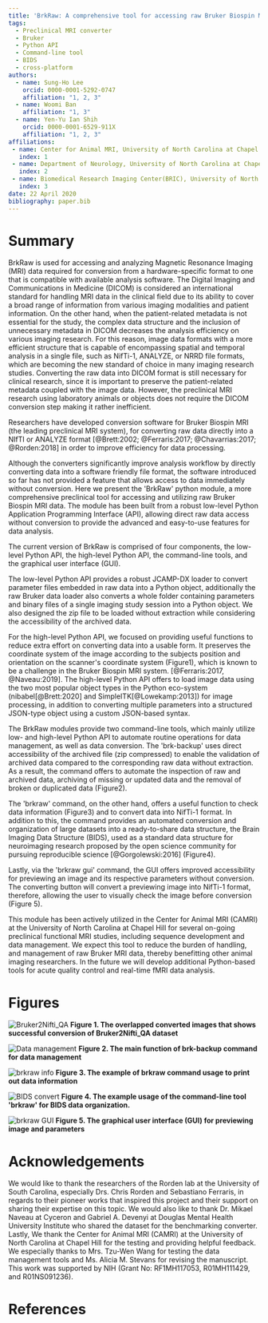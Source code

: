 ```yaml
---
title: 'BrkRaw: A comprehensive tool for accessing raw Bruker Biospin MRI data'
tags:
  - Preclinical MRI converter
  - Bruker
  - Python API
  - Command-line tool
  - BIDS
  - cross-platform
authors:
  - name: Sung-Ho Lee
    orcid: 0000-0001-5292-0747
    affiliation: "1, 2, 3"
  - name: Woomi Ban
    affiliation: "1, 3"
  - name: Yen-Yu Ian Shih
    orcid: 0000-0001-6529-911X
    affiliation: "1, 2, 3"
affiliations:
 - name: Center for Animal MRI, University of North Carolina at Chapel Hill
   index: 1
 - name: Department of Neurology, University of North Carolina at Chapel Hill
   index: 2
 - name: Biomedical Research Imaging Center(BRIC), University of North Carolina at Chapel Hill
   index: 3
date: 22 April 2020
bibliography: paper.bib
---
```


# Summary
BrkRaw is used for accessing and analyzing Magnetic Resonance Imaging (MRI) data required for conversion from a hardware-specific format
to one that is compatible with available analysis software. The Digital Imaging and Communications in Medicine (DICOM)
is considered an international standard for handling MRI data in the clinical field due to its ability
to cover a broad range of information from various imaging modalities and patient information. On the other hand,
when the patient-related metadata is not essential for the study, the complex data structure and the inclusion of unnecessary metadata in DICOM
decreases the analysis efficiency on various imaging research. For this reason, image data formats with a more efficient structure that is capable of encompassing spatial and temporal analysis
in a single file, such as NifTi-1, ANALYZE, or NRRD file formats, which are becoming the new standard of choice
in many imaging research studies. Converting the raw data into DICOM format is still necessary for clinical research,
since it is important to preserve the patient-related metadata coupled with the image data.
However, the preclinical MRI research using laboratory animals or objects does not require the DICOM conversion step
making it rather inefficient.

Researchers have developed conversion software for Bruker Biospin MRI (the leading preclinical MRI system),
for converting raw data directly into a NIfTI or ANALYZE format
[@Brett:2002; @Ferraris:2017; @Chavarrias:2017; @Rorden:2018] in order to improve efficiency for data processing.

Although the converters significantly improve analysis workflow by directly converting data into a software friendly file format,
the software introduced so far has not provided a feature that allows access to data immediately without conversion.
Here we present the 'BrkRaw' python module, a more comprehensive preclinical tool for accessing and utilizing
raw Bruker Biospin MRI data. The module has been built from a robust low-level Python Application Programming Interface
(API), allowing direct raw data access without conversion to provide the advanced and easy-to-use features
for data analysis.

The current version of BrkRaw is comprised of four components, the low-level Python API, the high-level Python API,
the command-line tools, and the graphical user interface (GUI).

The low-level Python API provides a robust JCAMP-DX loader to convert parameter files embedded in raw data
into a Python object, additionally the raw Bruker data loader also converts a whole folder containing parameters and
binary files of a single imaging study session into a Python object. We also designed the zip file to be loaded
without extraction while considering the accessibility of the archived data.

For the high-level Python API, we focused on providing useful functions to reduce extra effort on converting data into
a usable form. It preserves the coordinate system of the image according to the subjects position and orientation
 on the scanner's coordinate system (Figure1), which is known to be a challenge in the Bruker Biospin MRI system.
[@Ferraris:2017, @Naveau:2019].
The high-level Python API offers to load image data using the two most popular object types
in the Python eco-system (nibabel[@Brett:2020] and SimpleITK[@Lowekamp:2013]) for image processing, in addition to converting
 multiple parameters into a structured JSON-type object using a custom JSON-based syntax.

The BrkRaw modules provide two command-line tools, which mainly utilize low- and high-level Python API to automate
routine operations for data management, as well as data conversion. The 'brk-backup' uses direct accessibility
of the archived file (zip compressed) to enable the validation of archived data compared to the corresponding
raw data without extraction. As a result, the command offers to automate the inspection of raw and archived data,
archiving of missing or updated data and the removal of broken or duplicated data (Figure2).

The 'brkraw' command, on the other hand, offers a useful function to check data information (Figure3) and
to convert data into NifTi-1 format. In addition to this, the command provides an automated conversion and organization
of large datasets into a ready-to-share data structure, the Brain Imaging Data Structure (BIDS),
used as a standard data structure for neuroimaging research proposed by the open science community
for pursuing reproducible science [@Gorgolewski:2016] (Figure4).

Lastly, via the 'brkraw gui' command, the GUI offers improved accessibility for previewing an image and its respective parameters
without conversion. The converting button will convert a previewing image into NifTi-1 format, therefore, allowing the user to visually check the image before conversion (Figure 5).  

This module has been actively utilized in the Center for Animal MRI (CAMRI)
at the University of North Carolina at Chapel Hill for several on-going preclinical functional MRI studies,
including sequence development and data management. We expect this tool to reduce the burden of handling,
and management of raw Bruker MRI data, thereby benefitting other animal imaging researchers.
In the future we will develop additional Python-based tools for acute quality control and real-time fMRI data analysis.

# Figures
![Bruker2Nifti_QA](../imgs/bruker2nifti_qa.png)
**Figure 1. The overlapped converted images that shows successful conversion of Bruker2Nifti_QA dataset**

![Data management](../imgs/brk_backup.png)
**Figure 2. The main function of brk-backup command for data management**

![brkraw info](../imgs/brkraw_info.png)
**Figure 3. The example of brkraw command usage to print out data information**

![BIDS convert](../imgs/brkraw_bids.png)
**Figure 4. The example usage of the command-line tool 'brkraw' for BIDS data organization.**

![brkraw GUI](../imgs/brkraw_gui.png)
**Figure 5. The graphical user interface (GUI) for previewing image and parameters**

# Acknowledgements

We would like to thank the researchers of the Rorden lab at the University of South Carolina, especially
Drs. Chris Rorden and Sebastiano Ferraris, in regards to their pioneer works that inspired this project
and their support on sharing their expertise on this topic. We would also like to thank Dr. Mikael Naveau at Cyceron and
Gabriel A. Devenyi at Douglas Mental Health University Institute who shared the dataset for the benchmarking converter.
Lastly, We thank the Center for Animal MRI (CAMRI) at the University of North Carolina at Chapel Hill
for the testing and providing helpful feedback. We especially thanks to Mrs. Tzu-Wen Wang for testing the data management tools
and Ms. Alicia M. Stevans for revising the manuscript. This work was supported by NIH
(Grant No: RF1MH117053, R01MH111429, and R01NS091236).

# References
